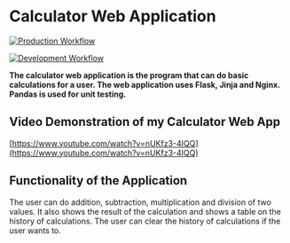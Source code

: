 # Calculator Web Application

[![Production Workflow](https://github.com/sagedemage/CalculatorWebApp/actions/workflows/prod.yml/badge.svg)](https://github.com/sagedemage/CalculatorWebApp/actions/workflows/prod.yml)

[![Development Workflow](https://github.com/sagedemage/CalculatorWebApp/actions/workflows/dev.yml/badge.svg)](https://github.com/sagedemage/CalculatorWebApp/actions/workflows/dev.yml)


**The calculator web application is the program that
can do basic calculations for a user. 
The web application uses Flask, Jinja and Nginx.
Pandas is used for unit testing.** 

## Video Demonstration of my Calculator Web App
[https://www.youtube.com/watch?v=nUKfz3-4IQQ](https://www.youtube.com/watch?v=nUKfz3-4IQQ)

## Functionality of the Application
The user can do addition, subtraction, multiplication and division of 
two values. It also shows the result of the calculation and shows a 
table on the history of calculations. The user can clear the history 
of calculations if the user wants to.

